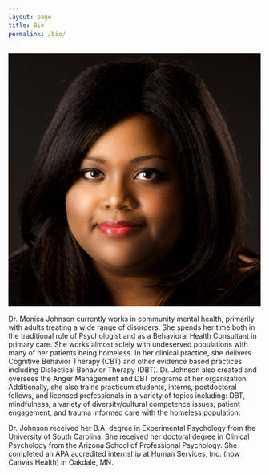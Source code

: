 ```yaml
---
layout: page
title: Bio
permalink: /bio/
---
```


<div class="row">
    <div class="col-sm-4 col-sm-push-8">
        <img src="/assets/portrait_square.jpg" alt="portrait" class="img-circle img-responsive"/>
    </div>
    <div class="col-sm-8 col-sm-pull-4">
        <div class="panel panel-default">
            <div class="panel-body">
                <p>Dr. Monica Johnson currently works in community mental health, primarily with adults treating a wide range of disorders. She spends her time both in the traditional role of Psychologist and as a Behavioral Health Consultant in primary care. She works almost solely with undeserved populations with many of her patients being homeless. In her clinical practice, she delivers Cognitive Behavior Therapy (CBT) and other evidence based practices including Dialectical Behavior Therapy (DBT). Dr. Johnson also created and oversees the Anger Management and DBT programs at her organization. Additionally, she also trains practicum students, interns, postdoctoral fellows, and licensed professionals in a variety of topics including: DBT, mindfulness, a variety of diversity/cultural competence issues, patient engagement, and trauma informed care with the homeless population.</p> 
                <p>Dr. Johnson received her B.A. degree in Experimental Psychology from the University of South Carolina. She received her doctoral degree in Clinical Psychology from the Arizona School of Professional Psychology. She completed an APA accredited internship at Human Services, Inc. (now Canvas Health) in Oakdale, MN.</p>             
            </div>
        </div>
    </div>
</div>
